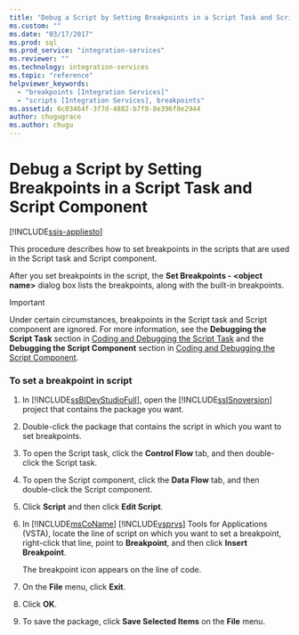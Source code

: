 ```yaml
---
title: "Debug a Script by Setting Breakpoints in a Script Task and Script Component | Microsoft Docs"
ms.custom: ""
ms.date: "03/17/2017"
ms.prod: sql
ms.prod_service: "integration-services"
ms.reviewer: ""
ms.technology: integration-services
ms.topic: "reference"
helpviewer_keywords: 
  - "breakpoints [Integration Services]"
  - "scripts [Integration Services], breakpoints"
ms.assetid: 6c03464f-3f7d-4882-b7f8-8e396f8e2944
author: chugugrace
ms.author: chugu
---
```

# Debug a Script by Setting Breakpoints in a Script Task and Script Component

[!INCLUDE[ssis-appliesto](../../includes/ssis-appliesto-ssvrpluslinux-asdb-asdw-xxx.md)]


  This procedure describes how to set breakpoints in the scripts that are used in the Script task and Script component.  
  
 After you set breakpoints in the script, the **Set Breakpoints - \<object name>** dialog box lists the breakpoints, along with the built-in breakpoints.  
  
> [!IMPORTANT]  
>  Under certain circumstances, breakpoints in the Script task and Script component are ignored. For more information, see the **Debugging the Script Task** section in [Coding and Debugging the Script Task](../../integration-services/extending-packages-scripting/task/coding-and-debugging-the-script-task.md) and the **Debugging the Script Component** section in [Coding and Debugging the Script Component](../../integration-services/extending-packages-scripting/data-flow-script-component/coding-and-debugging-the-script-component.md).  
  
### To set a breakpoint in script  
  
1.  In [!INCLUDE[ssBIDevStudioFull](../../includes/ssbidevstudiofull-md.md)], open the [!INCLUDE[ssISnoversion](../../includes/ssisnoversion-md.md)] project that contains the package you want.  
  
2.  Double-click the package that contains the script in which you want to set breakpoints.  
  
3.  To open the Script task, click the **Control Flow** tab, and then double-click the Script task.  
  
4.  To open the Script component, click the **Data Flow** tab, and then double-click the Script component.  
  
5.  Click **Script** and then click **Edit Script**.  
  
6.  In [!INCLUDE[msCoName](../../includes/msconame-md.md)] [!INCLUDE[vsprvs](../../includes/vsprvs-md.md)] Tools for Applications (VSTA), locate the line of script on which you want to set a breakpoint, right-click that line, point to **Breakpoint**, and then click **Insert Breakpoint**.  
  
     The breakpoint icon appears on the line of code.  
  
7.  On the **File** menu, click **Exit**.  
  
8.  Click **OK**.  
  
9. To save the package, click **Save Selected Items** on the **File** menu.  
  
  
